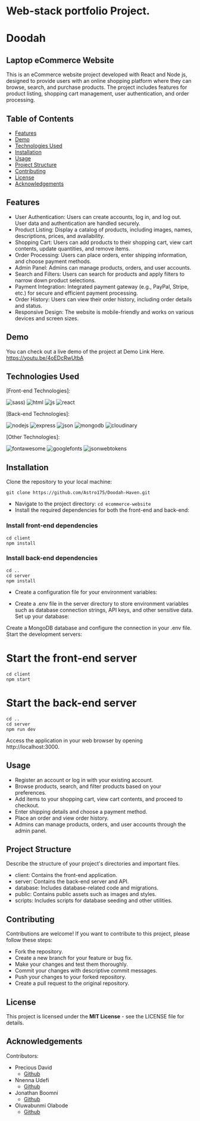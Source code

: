 # Web-stack portfolio Project.
# Doodah
## Laptop eCommerce Website
This is an eCommerce website project developed with React and Node js, designed to provide users with an online shopping platform where they can browse, search, and purchase products. The project includes features for product listing, shopping cart management, user authentication, and order processing.

## Table of Contents
- [Features](#features)
- [Demo](#demo)
- [Technologies Used](#technologies-used)
- [Installation](#installation)
- [Usage](#usage)
- [Project Structure](#project-structure)
- [Contributing](#contributing)
- [License](#license)
- [Acknowledgements](#acknowledgements)

## Features
- User Authentication: Users can create accounts, log in, and log out. User data and authentication are handled securely.
- Product Listing: Display a catalog of products, including images, names, descriptions, prices, and availability.
- Shopping Cart: Users can add products to their shopping cart, view cart contents, update quantities, and remove items.
- Order Processing: Users can place orders, enter shipping information, and choose payment methods.
- Admin Panel: Admins can manage products, orders, and user accounts.
- Search and Filters: Users can search for products and apply filters to narrow down product selections.
- Payment Integration: Integrated payment gateway (e.g., PayPal, Stripe, etc.) for secure and efficient payment processing.
- Order History: Users can view their order history, including order details and status.
- Responsive Design: The website is mobile-friendly and works on various devices and screen sizes.
## Demo
You can check out a live demo of the project at Demo Link Here. https://youtu.be/4oEDcRwUtbA

## Technologies Used
[Front-end Technologies]: 

![sass](https://img.shields.io/badge/Sass-339933?style=for-the-badge&logo=nodedotjs&logoColor=white))
![html](https://img.shields.io/badge/HTML5-E34F26?style=for-the-badge&logo=html5&logoColor=white)
![js](https://img.shields.io/badge/JavaScript-323330?style=for-the-badge&logo=javascript&logoColor=F7DF1E)
![react](https://img.shields.io/badge/React-20232A?style=for-the-badge&logo=react&logoColor=61DAFB)

[Back-end Technologies]:

![nodejs](https://img.shields.io/badge/Node.js-339933?style=for-the-badge&logo=nodedotjs&logoColor=white)
![express](https://img.shields.io/badge/Express-339933?style=for-the-badge&logo=nodedotjs&logoColor=white)
![json](https://img.shields.io/badge/json-5E5C5C?style=for-the-badge&logo=json&logoColor=white)
![mongodb](https://img.shields.io/badge/Mongodb-339933?style=for-the-badge&logo=nodedotjs&logoColor=white)
![cloudinary](https://img.shields.io/badge/Cloudinary-339AF0?style=for-the-badge&logo=fontawesome&logoColor=white)

[Other Technologies]:

![fontawesome](https://img.shields.io/badge/Font_Awesome-339AF0?style=for-the-badge&logo=fontawesome&logoColor=white)
![googlefonts](https://img.shields.io/badge/GoogleFonts-339AF0?style=for-the-badge&logo=fontawesome&logoColor=white)
![jsonwebtokens](https://img.shields.io/badge/JsonWebTokens-339AF0?style=for-the-badge&logo=fontawesome&logoColor=white)

## Installation
Clone the repository to your local machine:

```git clone https://github.com/Astro175/Doodah-Haven.git```

- Navigate to the project directory:
```cd ecommerce-website```
- Install the required dependencies for both the front-end and back-end:

### Install front-end dependencies
```
cd client
npm install
```

### Install back-end dependencies
```
cd ..
cd server
npm install
```
- Create a configuration file for your environment variables:

- Create a .env file in the server directory to store environment variables such as database connection strings, API keys, and other sensitive data.
Set up your database:

Create a MongoDB database and configure the connection in your .env file.
Start the development servers:


# Start the front-end server
```
cd client
npm start
```


# Start the back-end server
```
cd ..
cd server
npm run dev
```

Access the application in your web browser by opening http://localhost:3000.

## Usage
* Register an account or log in with your existing account.
* Browse products, search, and filter products based on your preferences.
* Add items to your shopping cart, view cart contents, and proceed to checkout.
* Enter shipping details and choose a payment method.
* Place an order and view order history.
* Admins can manage products, orders, and user accounts through the admin panel.

## Project Structure
Describe the structure of your project's directories and important files.

- client: Contains the front-end application.
- server: Contains the back-end server and API.
- database: Includes database-related code and migrations.
- public: Contains public assets such as images and styles.
- scripts: Includes scripts for database seeding and other utilities.

## Contributing
Contributions are welcome! If you want to contribute to this project, please follow these steps:

- Fork the repository.
- Create a new branch for your feature or bug fix.
- Make your changes and test them thoroughly.
- Commit your changes with descriptive commit messages.
- Push your changes to your forked repository.
- Create a pull request to the original repository.

## License
This project is licensed under the **MIT License** - see the LICENSE file for details.


## Acknowledgements
Contributors:

- Precious David
    - [Github](https://github.com/Astro175)
- Nnenna Udefi
    - [Github](https://github.com/Nnenna-udefi)
- Jonathan Boomni
    - [Github](https://github.com/Boomni)
- Oluwabunmi Olabode
    - [Github](https://github.com/)
